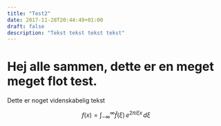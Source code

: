 ```yaml
---
title: "Test2"
date: 2017-11-28T20:44:49+01:00
draft: false
description: "Tekst tekst tekst tekst"
---
```


# Hej alle sammen, dette er en meget meget flot test.

Dette er noget videnskabelig tekst

$$
f(x) = \int_{-\infty}^\infty\hat f(\xi)\,e^{2 \pi i \xi x}\,d\xi
$$
